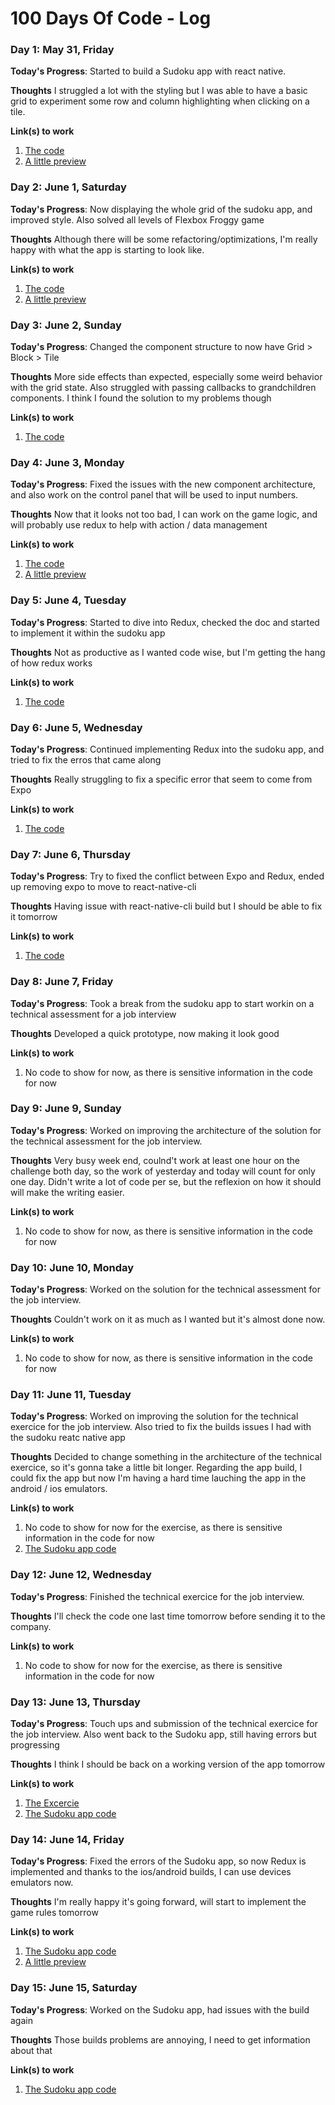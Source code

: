 # 100 Days Of Code - Log

### Day 1: May 31, Friday

**Today's Progress**: Started to build a Sudoku app with react native.

**Thoughts** I struggled a lot with the styling but I was able to have a basic grid to experiment some row and column highlighting when clicking on a tile.

**Link(s) to work**
1. [The code](https://github.com/ajabot/rn-sudoku)
2. [A little preview](https://twitter.com/AurelienJabot/status/1134634389680328704)

### Day 2: June 1, Saturday

**Today's Progress**: Now displaying the whole grid of the sudoku app, and improved style. Also solved all levels of Flexbox Froggy game

**Thoughts** Although there will be some refactoring/optimizations, I'm really happy with what the app is starting to look like.

**Link(s) to work**
1. [The code](https://github.com/ajabot/rn-sudoku)
2. [A little preview](https://twitter.com/AurelienJabot/status/1134944253614940161)

### Day 3: June 2, Sunday

**Today's Progress**: Changed the component structure to now have Grid > Block > Tile

**Thoughts** More side effects than expected, especially some weird behavior with the grid state. Also struggled with passing callbacks to grandchildren components. I think I found the solution to my problems though

**Link(s) to work**
1. [The code](https://github.com/ajabot/rn-sudoku)

### Day 4: June 3, Monday

**Today's Progress**: Fixed the issues with the new component architecture, and also work on the control panel that will be used to input numbers.

**Thoughts** Now that it looks not too bad, I can work on the game logic, and will probably use redux to help with action / data management

**Link(s) to work**
1. [The code](https://github.com/ajabot/rn-sudoku)
2. [A little preview](https://twitter.com/AurelienJabot/status/1135588278550302721)

### Day 5: June 4, Tuesday

**Today's Progress**: Started to dive into Redux, checked the doc and started to implement it within the sudoku app

**Thoughts** Not as productive as I wanted code wise, but I'm getting the hang of how redux works

**Link(s) to work**
1. [The code](https://github.com/ajabot/rn-sudoku)

### Day 6: June 5, Wednesday

**Today's Progress**: Continued implementing Redux into the sudoku app, and tried to fix the erros that came along

**Thoughts** Really struggling to fix a specific error that seem to come from Expo

**Link(s) to work**
1. [The code](https://github.com/ajabot/rn-sudoku)

### Day 7: June 6, Thursday

**Today's Progress**: Try to fixed the conflict between Expo and Redux, ended up removing expo to move to react-native-cli

**Thoughts** Having issue with react-native-cli build but I should be able to fix it tomorrow

**Link(s) to work**
1. [The code](https://github.com/ajabot/rn-sudoku)

### Day 8: June 7, Friday

**Today's Progress**: Took a break from the sudoku app to start workin on a technical assessment for a job interview

**Thoughts** Developed a quick prototype, now making it look good

**Link(s) to work**
1. No code to show for now, as there is sensitive information in the code for now

### Day 9: June 9, Sunday

**Today's Progress**: Worked on improving the architecture of the solution for the technical assessment for the job interview.

**Thoughts** Very busy week end, coulnd't work at least one hour on the challenge both day, so the work of yesterday and today will count for only one day. Didn't write a lot of code per se, but the reflexion on how it should will make the writing easier.

**Link(s) to work**
1. No code to show for now, as there is sensitive information in the code for now

### Day 10: June 10, Monday

**Today's Progress**: Worked on the solution for the technical assessment for the job interview.

**Thoughts** Couldn't work on it as much as I wanted but it's almost done now.

**Link(s) to work**
1. No code to show for now, as there is sensitive information in the code for now

### Day 11: June 11, Tuesday

**Today's Progress**: Worked on improving the solution for the technical exercice for the job interview. Also tried to fix the builds issues I had with the sudoku reatc native app

**Thoughts** Decided to change something in the architecture of the technical exercice, so it's gonna take a little bit longer. Regarding the app build, I could fix the app but now I'm having a hard time lauching the app in the android / ios emulators.

**Link(s) to work**
1. No code to show for now for the exercise, as there is sensitive information in the code for now
2. [The Sudoku app code](https://github.com/ajabot/rn-sudoku)

### Day 12: June 12, Wednesday

**Today's Progress**: Finished the technical exercice for the job interview.

**Thoughts** I'll check the code one last time tomorrow before sending it to the company.

**Link(s) to work**
1. No code to show for now for the exercise, as there is sensitive information in the code for now

### Day 13: June 13, Thursday

**Today's Progress**: Touch ups and submission of the technical exercice for the job interview. Also went back to the Sudoku app, still having errors but progressing 

**Thoughts** I think I should be back on a working version of the app tomorrow

**Link(s) to work**
1. [The Excercie](https://github.com/ajabot/tc-data-importer)
2. [The Sudoku app code](https://github.com/ajabot/rn-sudoku)

### Day 14: June 14, Friday

**Today's Progress**: Fixed the errors of the Sudoku app, so now Redux is implemented and thanks to the ios/android builds, I can use devices emulators now.

**Thoughts** I'm really happy it's going forward, will start to implement the game rules tomorrow

**Link(s) to work**
1. [The Sudoku app code](https://github.com/ajabot/rn-sudoku)
2. [A little preview](https://twitter.com/AurelienJabot/status/1139688166250598401)

### Day 15: June 15, Saturday

**Today's Progress**: Worked on the Sudoku app, had issues with the build again

**Thoughts** Those builds problems are annoying, I need to get information about that

**Link(s) to work**
1. [The Sudoku app code](https://github.com/ajabot/rn-sudoku)